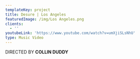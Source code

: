 ```yaml
---
templateKey: project
title: Desure | Los Angeles
featuredImage: /img/Los Angeles.png
clients:
  - ''
youtubeLink: 'https://www.youtube.com/watch?v=umXjiSLsNhU'
type: Music Video
---
```

DIRECTED BY **COLLIN DUDDY**
